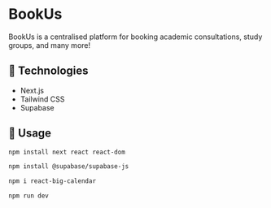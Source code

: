 # BookUs
BookUs is a centralised platform for booking academic consultations, study groups, and many more!

## 🤖 Technologies
- Next.js
- Tailwind CSS
- Supabase

## 🔨 Usage
```bash
npm install next react react-dom
```

```bash
npm install @supabase/supabase-js
```

```bash
npm i react-big-calendar
```

```bash
npm run dev
```

